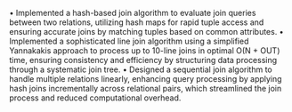 • Implemented a hash-based join algorithm to evaluate join queries between two relations, utilizing hash maps for rapid tuple access and ensuring accurate joins by matching tuples based on common attributes.
• Implemented a sophisticated line join algorithm using a simplified Yannakakis approach to process up to 10-line joins in optimal O(N + OUT) time, ensuring consistency and efficiency by structuring data processing through a systematic join tree.
• Designed a sequential join algorithm to handle multiple relations linearly, enhancing query processing by applying hash joins incrementally across relational pairs, which streamlined the join process and reduced computational overhead.
